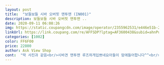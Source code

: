 ```yaml
---
layout: post 
title:  "보들보들 시바 오버핏 맨투맨 (IN001)" 
description: 보들보들 시바 오버핏 맨투맨 ..
date: 2020-09-11 06:08:26 
img: https://static.coupangcdn.com/image/operator/2355962531/e446e51b-2bd8-d554-8054-6ed0a15ea6d5.jpg 
linkUrl: https://link.coupang.com/re/AFFSDP?lptag=AF3600438&subid=ahnPublicAsk&pageKey=1331495905&itemId=2355962531&vendorItemId=70352422657&traceid=V0-113-7dde04a620316610 
categories: [1002] 
color: FF6F00 
price: 22800 
author: Ask View Shop 
cont:  "딱 사진과 같음<br/>시바견 맨투맨 루즈하게입쁘네요아들이 맘에들어합니다^^<br/>시바견부분은 보들보들함<br/>적당한두께감<br/>한번 더 샀어용<br/>" 
---
```

